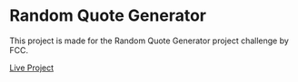 # Random Quote Generator

This project is made for the Random Quote Generator project challenge by FCC.

[Live Project](https://kaustubh-26.github.io/randomquotegenerator.github.io/)